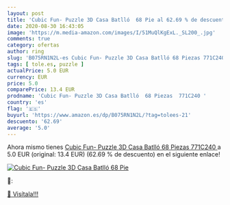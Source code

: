```yaml
---
layout: post
title: 'Cubic Fun- Puzzle 3D Casa Batlló  68 Pie al 62.69 % de descuento'
date: 2020-08-30 16:43:05
image: 'https://m.media-amazon.com/images/I/51MuQlKgExL._SL200_.jpg'
comments: true
category: ofertas
author: ring
slug: 'B075RN1N2L-es Cubic Fun- Puzzle 3D Casa Batlló 68 Piezas 771C240'
tags: [ tole.es, puzzle ]
actualPrice: 5.0 EUR
currency: EUR
price: 5.0
comparePrice: 13.4 EUR
prodname: 'Cubic Fun- Puzzle 3D Casa Batlló  68 Piezas  771C240 '
country: 'es'
flag: '🇪🇸'
buyurl: 'https://www.amazon.es/dp/B075RN1N2L/?tag=tolees-21'
descuento: '62.69'
average: '5.0'
---
```


Ahora mismo tienes [Cubic Fun- Puzzle 3D Casa Batlló  68 Piezas  771C240 ](https://www.amazon.es/dp/B075RN1N2L/?tag=tolees-21) a 5.0 EUR (original: 13.4 EUR) (62.69 %  de descuento) en el siguiente enlace!

[![Cubic Fun- Puzzle 3D Casa Batlló  68 Pie](https://m.media-amazon.com/images/I/51MuQlKgExL._SL200_.jpg)](https://www.amazon.es/dp/B075RN1N2L/?tag=tolees-21)

🔎:


[🛒 Visítala!!!](https://www.amazon.es/dp/B075RN1N2L/?tag=tolees-21)
